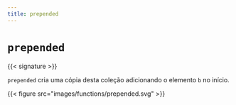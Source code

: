 ```yaml
---
title: prepended
---
```


# `prepended`

{{< signature >}}

`prepended` cria uma cópia desta coleção adicionando o elemento `b` no início.

{{< figure src="images/functions/prepended.svg" >}}
